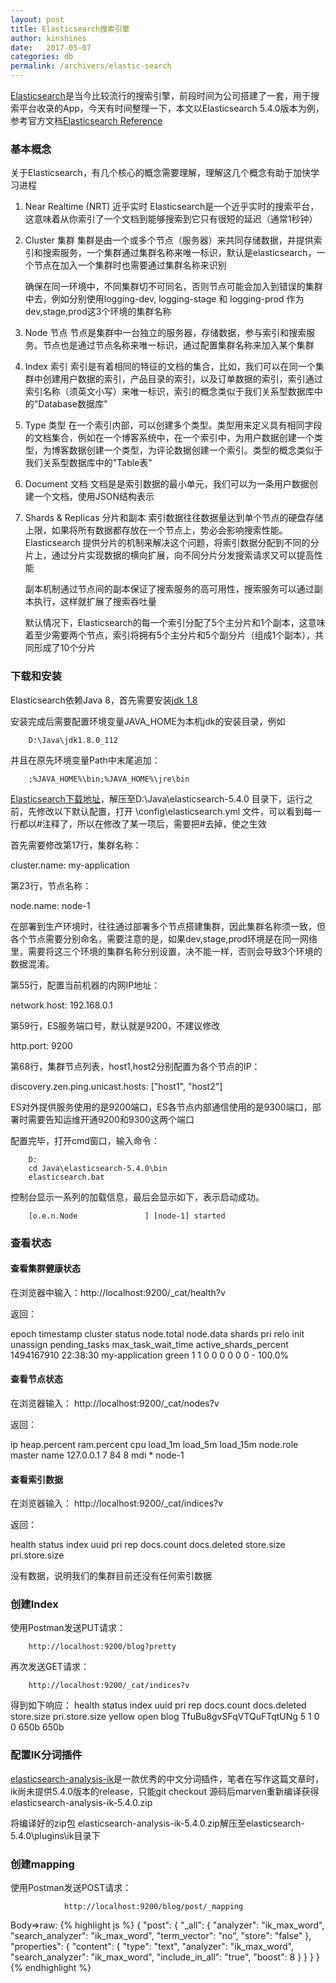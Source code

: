 ```yaml
---
layout: post
title: Elasticsearch搜索引擎
author: kinshines
date:   2017-05-07
categories: db
permalink: /archivers/elastic-search
---
```


<p class="lead"><a href="https://www.elastic.co">Elasticsearch</a>是当今比较流行的搜索引擎，前段时间为公司搭建了一套，用于搜索平台收录的App，今天有时间整理一下，本文以Elasticsearch 5.4.0版本为例，参考官方文档<a href="https://www.elastic.co/guide/en/elasticsearch/reference/current/index.html">Elasticsearch Reference</a></p>

### 基本概念
关于Elasticsearch，有几个核心的概念需要理解，理解这几个概念有助于加快学习进程
1. Near Realtime (NRT) 近乎实时
    Elasticsearch是一个近乎实时的搜索平台，这意味着从你索引了一个文档到能够搜索到它只有很短的延迟（通常1秒钟）
2. Cluster 集群
    集群是由一个或多个节点（服务器）来共同存储数据，并提供索引和搜索服务，一个集群通过集群名称来唯一标识，默认是elasticsearch，一个节点在加入一个集群时也需要通过集群名称来识别

    确保在同一环境中，不同集群切不可同名，否则节点可能会加入到错误的集群中去，例如分别使用logging-dev, logging-stage 和 logging-prod 作为dev,stage,prod这3个环境的集群名称
3. Node 节点
    节点是集群中一台独立的服务器，存储数据，参与索引和搜索服务。节点也是通过节点名称来唯一标识，通过配置集群名称来加入某个集群
4. Index 索引
    索引是有着相同的特征的文档的集合，比如，我们可以在同一个集群中创建用户数据的索引，产品目录的索引，以及订单数据的索引，索引通过索引名称（须英文小写）来唯一标识，索引的概念类似于我们关系型数据库中的"Database数据库"
5. Type 类型
    在一个索引内部，可以创建多个类型。类型用来定义具有相同字段的文档集合，例如在一个博客系统中，在一个索引中，为用户数据创建一个类型，为博客数据创建一个类型，为评论数据创建一个索引。类型的概念类似于我们关系型数据库中的"Table表"
6. Document 文档
    文档是是索引数据的最小单元，我们可以为一条用户数据创建一个文档，使用JSON结构表示
7. Shards & Replicas 分片和副本
    索引数据往往数据量达到单个节点的硬盘存储上限，如果将所有数据都存放在一个节点上，势必会影响搜索性能。
    Elasticsearch 提供分片的机制来解决这个问题，将索引数据分配到不同的分片上，通过分片实现数据的横向扩展，向不同分片分发搜索请求又可以提高性能

    副本机制通过节点间的副本保证了搜索服务的高可用性，搜索服务可以通过副本执行，这样就扩展了搜索吞吐量

    默认情况下，Elasticsearch的每一个索引分配了5个主分片和1个副本，这意味着至少需要两个节点，索引将拥有5个主分片和5个副分片（组成1个副本），共同形成了10个分片

### 下载和安装
Elasticsearch依赖Java 8，首先需要安装[jdk 1.8](http://www.oracle.com/technetwork/java/javase/downloads/index.html)

安装完成后需要配置环境变量JAVA_HOME为本机jdk的安装目录，例如

        D:\Java\jdk1.8.0_112

并且在原先环境变量Path中末尾追加：

        ;%JAVA_HOME%\bin;%JAVA_HOME%\jre\bin
        
[Elasticsearch下载地址](https://www.elastic.co/downloads/elasticsearch)，解压至D:\Java\elasticsearch-5.4.0 目录下，运行之前，先修改以下默认配置，打开 \config\elasticsearch.yml 文件，可以看到每一行都以#注释了，所以在修改了某一项后，需要把#去掉，使之生效

首先需要修改第17行，集群名称：

cluster.name: my-application

第23行，节点名称：

node.name: node-1

在部署到生产环境时，往往通过部署多个节点搭建集群，因此集群名称须一致，但各个节点需要分别命名，需要注意的是，如果dev,stage,prod环境是在同一网络里，需要将这三个环境的集群名称分别设置，决不能一样，否则会导致3个环境的数据混淆。

第55行，配置当前机器的内网IP地址：

network.host: 192.168.0.1

第59行，ES服务端口号，默认就是9200，不建议修改

http.port: 9200

第68行，集群节点列表，host1,host2分别配置为各个节点的IP：

discovery.zen.ping.unicast.hosts: ["host1", "host2"]

ES对外提供服务使用的是9200端口，ES各节点内部通信使用的是9300端口，部署时需要告知运维开通9200和9300这两个端口

配置完毕，打开cmd窗口，输入命令：

        D:
        cd Java\elasticsearch-5.4.0\bin
        elasticsearch.bat

控制台显示一系列的加载信息，最后会显示如下，表示启动成功。

        [o.e.n.Node               ] [node-1] started

### 查看状态
#### 查看集群健康状态
在浏览器中输入：http://localhost:9200/_cat/health?v

返回：

epoch      timestamp cluster        status node.total node.data shards pri relo init unassign pending_tasks max_task_wait_time active_shards_percent
1494167910 22:38:30  my-application green           1         1      0   0    0    0        0             0                  -                100.0%

#### 查看节点状态
在浏览器输入：
        http://localhost:9200/_cat/nodes?v

返回：

ip        heap.percent ram.percent cpu load_1m load_5m load_15m node.role master name
127.0.0.1            7          84   8                          mdi       *      node-1

#### 查看索引数据
在浏览器输入：
        http://localhost:9200/_cat/indices?v

返回：

health status index uuid pri rep docs.count docs.deleted store.size pri.store.size

没有数据，说明我们的集群目前还没有任何索引数据

### 创建Index

使用Postman发送PUT请求：

        http://localhost:9200/blog?pretty

再次发送GET请求：

        http://localhost:9200/_cat/indices?v

得到如下响应：
health status index    uuid                   pri rep docs.count docs.deleted store.size pri.store.size
yellow open   blog TfuBu8gvSFqVTQuFTqtUNg   5   1          0            0       650b           650b

### 配置IK分词插件
[elasticsearch-analysis-ik](https://github.com/medcl/elasticsearch-analysis-ik)是一款优秀的中文分词插件，笔者在写作这篇文章时，ik尚未提供5.4.0版本的release，只能git checkout 源码后marven重新编译获得elasticsearch-analysis-ik-5.4.0.zip

将编译好的zip包 elasticsearch-analysis-ik-5.4.0.zip解压至elasticsearch-5.4.0\plugins\ik目录下

### 创建mapping
使用Postman发送POST请求：

                http://localhost:9200/blog/post/_mapping

Body=>raw:
{% highlight js %}
{
    "post": 
    {
        "_all": 
        {
            "analyzer": "ik_max_word",
            "search_analyzer": "ik_max_word",
            "term_vector": "no",
            "store": "false"
        },
        "properties": 
        {
            "content": 
            {
                "type": "text",
                "analyzer": "ik_max_word",
                "search_analyzer": "ik_max_word",
                "include_in_all": "true",
                "boost": 8
            }
        }
    }
}
{% endhighlight %}


